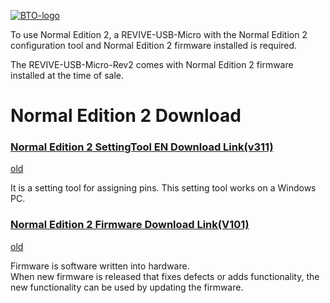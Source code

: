 [![BTO-logo](https://bit-trade-one.co.jp/wp/wp-content/uploads/2022/05/logo.png)](https://bit-trade-one.co.jp/)

To use Normal Edition 2, a REVIVE-USB-Micro with the Normal Edition 2 configuration tool and Normal Edition 2 firmware installed is required.

The REVIVE-USB-Micro-Rev2 comes with Normal Edition 2 firmware installed at the time of sale.

# Normal Edition 2 Download
### [Normal Edition 2 SettingTool EN Download Link(v311)](https://github.com/bit-trade-one/ADRVMICR2-REVIVE-USB-Micro-Rev2/raw/master/App/Rev2/Revive_Micro_Ex_CT_v311en.exe)
[old](https://github.com/bit-trade-one/ADRVMICR2-REVIVE-USB-Micro-Rev2/tree/master/App/Rev2)

It is a setting tool for assigning pins.
This setting tool works on a Windows PC.

### [Normal Edition 2 Firmware Download Link(V101)](https://github.com/bit-trade-one/ADRVMICR2-REVIVE-USB-Micro-Rev2/raw/master/Firmware/Rev2/REVIVE_MICRO_Ex_v101.zip)
[old](https://github.com/bit-trade-one/ADRVMICR2-REVIVE-USB-Micro-Rev2/tree/master/Firmware/Rev2)  

Firmware is software written into hardware.  
When new firmware is released that fixes defects or adds functionality, the new functionality can be used by updating the firmware.   


